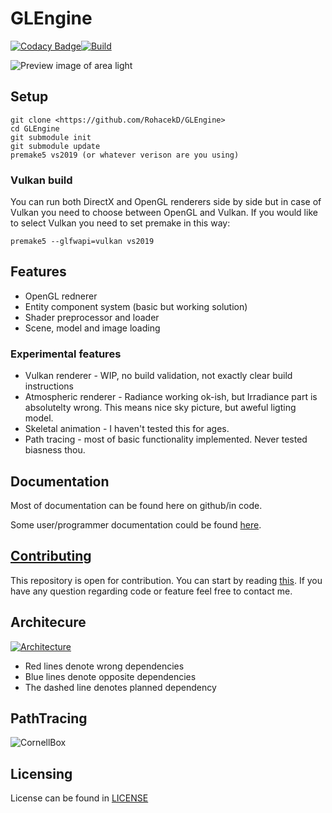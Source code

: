 # GLEngine

[![Codacy Badge](https://api.codacy.com/project/badge/Grade/0c09524c2a59475ea538d0ec615a999d)](https://app.codacy.com/gh/MySchoolEngine/GLEngine?utm_source=github.com&utm_medium=referral&utm_content=MySchoolEngine/GLEngine&utm_campaign=Badge_Grade_Dashboard)[![Build](https://github.com/MySchoolEngine/GLEngine/workflows/build/badge.svg)](https://github.com/MySchoolEngine/GLEngine/actions?workflow=build)

![Preview image of area light](https://github.com/RohacekD/GLEngine/blob/master/wikidata/AreaLight.png?raw=true)

## Setup
```
git clone <https://github.com/RohacekD/GLEngine>
cd GLEngine
git submodule init
git submodule update
premake5 vs2019 (or whatever verison are you using)
```
### Vulkan build

You can run both DirectX and OpenGL renderers side by side but in case of Vulkan you need to choose between OpenGL and Vulkan. If you would like to select Vulkan you need to set premake in this way:
```
premake5 --glfwapi=vulkan vs2019
```

## Features

*  OpenGL rednerer
*  Entity component system (basic but working solution)
*  Shader preprocessor and loader
*  Scene, model and image loading

### Experimental features

*  Vulkan renderer - WIP, no build validation, not exactly clear build instructions
*  Atmospheric renderer - Radiance working ok-ish, but Irradiance part is absolutelty wrong. This means nice sky picture, but aweful ligting model.
*  Skeletal animation - I haven't tested this for ages.
*  Path tracing - most of basic functionality implemented. Never tested biasness thou.

## Documentation
Most of documentation can be found here on github/in code.

Some user/programmer documentation could be found [here](https://rohacekd.github.io/GLEngine-Documentation/).

## [Contributing](CONTRIBUTING.md)
This repository is open for contribution. You can start by reading [this](CONTRIBUTING.md). If you have any question regarding code or feature feel free to contact me.

## Architecure
[![Architecture](https://github.com/RohacekD/GLEngine/blob/master/wikidata/Architecture.svg)](https://lucid.app/lucidchart/invitations/accept/d2772b03-bc43-4301-b71a-b145bfef3e73)

*  Red lines denote wrong dependencies
*  Blue lines denote opposite dependencies
*  The dashed line denotes planned dependency

## PathTracing
![CornellBox](https://github.com/RohacekD/GLEngine/blob/master/wikidata/PathTraced.png)

## Licensing
License can be found in [LICENSE](LICENSE)
